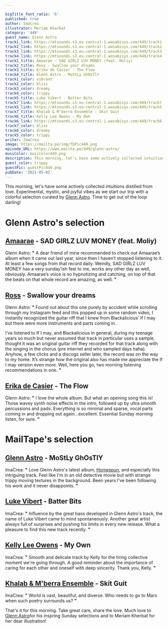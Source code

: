 ```yaml
---

bigTitle_font_ratio: '6'
published: true
author: ImaCrea
illustrator: Meriam Kharbat
category: '449'
guest_name: Glenn Astro
track1_link: https://mtsounds.s3.eu-central-1.wasabisys.com/449/track1.mp3
track2_link: https://mtsounds.s3.eu-central-1.wasabisys.com/449/track2.mp3
track3_link: https://mtsounds.s3.eu-central-1.wasabisys.com/449/track3.mp3
track4_link: https://mtsounds.s3.eu-central-1.wasabisys.com/449/track4.mp3
track1_title: Amaarae - SAD GIRLZ LUV MONEY (feat. Moliy)
track2_title: Ross - Swallow your dreams
track3_title: Erika de Casier - The Flow
track4_title: Glenn Astro - MoStLy GhOsTlY
track1_color: vibrant
track2_color: bliss
track3_color: dreamy
track4_color: trippy
track5_title: Luke Vibert - Batter Bits
track7_link: https://mtsounds.s3.eu-central-1.wasabisys.com/449/track7.mp3
track5_link: https://mtsounds.s3.eu-central-1.wasabisys.com/449/track5.mp3
track7_title: Khalab & M'berra Ensemble - Skit Guit
track6_title: Kelly Lee Owens - My Own
track6_link: https://mtsounds.s3.eu-central-1.wasabisys.com/449/track6.mp3
track7_color: bliss
track6_color: dreamy
track5_color: trippy
writer: ImaCrea
image: https://mailta.pe/img/fbPic449.png
episode_URL: https://www.mailta.pe/449/glenn-astro/
musiColor: musiColor449.png
description: This morning, let's have some actively collected intuitions distilled from love. Experimental, mystic, and joyful vibes as we start our trip with a colorful selection curated by Glenn Astro. Time to get out of the loop darling!
guest_color: trippy
guestPic: guestPic449.png
pubDate: '2021-05-02'
---
```


This morning, let's have some actively collected intuitions distilled from love. Experimental, mystic, and joyful vibes as we start our trip with a colorful selection curated by [Glenn Astro](https://glennastro.bandcamp.com "Glenn's bandcamp"). Time to get out of the loop darling!



# Glenn Astro's selection

## [Amaarae](https://soundcloud.com/amaarae) - SAD GIRLZ LUV MONEY (feat. Moliy) 
Glenn Astro: **"** A dear friend of mine recommended to check out Amaarae’s album when it came out last year, since then I haven’t stopped listening to it. At least a few songs from that record daily. Weirdly, SAD GIRLZ LUV MONEY has a very sunday’ish feel to me, works any other day as well, obviously. Amaarae’s voice is so hypnotizing and catching, on top of that the beats on that whole record are amazing, as well.  **"** 

## [Ross](https://www.discogs.com/fr/Ross-The-Pit-The-Pendulum/release/1808528) - Swallow your dreams 
Glenn Astro: **"** Found out about this one purely by accident while scrolling through my Instagram feed and this popped up in some random video, I instantly recognized the guitar riff that I knew from Blackalicious’ If I may but there were more instruments and parts coming in. 

I’ve listened to If I may, and Blackalicious in general, during my teenage years so much but never assumed that track in particular uses a sample, thought it was an original guitar riff they recorded for that track along with the singing in the chorus (pre internet and who sampled days haha). Anyhow, a few clicks and a discogs seller later, the record was on the way to my home. It’s strange how the original also has made me appreciate the If I may version even more. Well, here you go, two morning listening recommendations in one. **"** 

## [Erika de Casier](https://erikadecasier.bandcamp.com/) - The Flow 
Glenn Astro: **"** I love the whole album. But what an opening song this is! Those wavey synth noise effects in the intro, followed up by ultra smooth percussions and pads. Everything is so minimal and sparse, vocal parts coming in and dropping out again...excellent. Essential Sunday morning listen, for sure. **"** 

# MailTape's selection

## [Glenn Astro](https://glennastro.bandcamp.com) - MoStLy GhOsTlY
ImaCrea: **"** Love Glenn Astro's latest album, [Homespun](https://glennastro.bandcamp.com/album/homespun), and especially this intriguing track. Feel like I'm in an old detective movie but with strange trippy moving textures in the background. Been years I've been following his work and it never disappoints. **"** 

## [Luke Vibert](https://soundcloud.com/luke-vibert) - Batter Bits
ImaCrea: **"** Influence by the great bass developed in Glenn Astro's track, the name of Luke Vibert came to mind spontaneously. Another great artist always full of surprises and pushing his limits in every new release. What a pleasure to find this new track recently. **"** 

## [Kelly Lee Owens](https://kellyleeowens.bandcamp.com) - My Own
ImaCrea: **"** Smooth and delicate track by Kelly for the tiring collective moment we're going through. A good reminder about the importance of caring for each other and oneself with deep sincerity. Thank you, Kelly. **"** 

## [Khalab & M'berra Ensemble](https://djkhalab.bandcamp.com/album/mberra) - Skit Guit
ImaCrea: **"** World is vast, beautiful, and diverse. Who needs to go to Mars when such poetry surrounds us? **"** 

That's it for this morning. Take great care, share the love. Much love to [Glenn Astro](https://glennastro.bandcamp.com)for his inspring Sunday selections and to Meriam Kherbat for her dear illustration!
